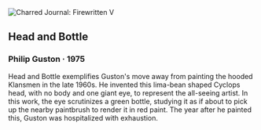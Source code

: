 <div class="artwork-of-the-day">
  <div class="container">
    <div class="img-wrapper">
      <img
        src="https://uploads2.wikiart.org/images/philip-guston/head-and-bottle(1).jpg"
        alt="Charred Journal: Firewritten V" />
    </div>
    <div class="artwork-detail">
      <div class="artwork-origin"> 
        <h2 class="artwork-name">Head and Bottle</h2>
        <h3 class="artist">
          Philip Guston
                    ·  1975
        </h3>
      </div>
      <p class="description">
        <span class="artwork-description-text ng-binding" ng-bind-html="viewModel.ArtworkOfTheDay.Description | unsafe">Head and Bottle exemplifies Guston's move away from painting the hooded Klansmen in the late 1960s. He invented this lima-bean shaped Cyclops head, with no body and one giant eye, to represent the all-seeing artist. In this work, the eye scrutinizes a green bottle, studying it as if about to pick up the nearby paintbrush to render it in red paint. The year after he painted this, Guston was hospitalized with exhaustion.</span>
                        <div class="text-shadow-container ng-hide" ng-show="showShadow"></div>
      </p>
    </div>
  </div>

</div>
